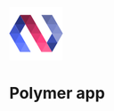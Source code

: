 ![Polymer Logo](https://github.com/vercel/vercel/blob/main/packages/frameworks/logos/polymer.svg)

# Polymer app
